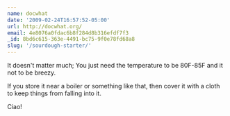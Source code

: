 ```yaml
---
name: docwhat
date: '2009-02-24T16:57:52-05:00'
url: http://docwhat.org/
email: 4e8076a0fdac6b8f284d8b316efdf7f3
_id: 8bd6c615-363e-4491-bc75-9f0e78fd68a8
slug: '/sourdough-starter/'
---
```


It doesn't matter much; You just need the temperature to be 80F-85F and it not
to be breezy.

If you store it near a boiler or something like that, then cover it with a
cloth to keep things from falling into it.

Ciao!
